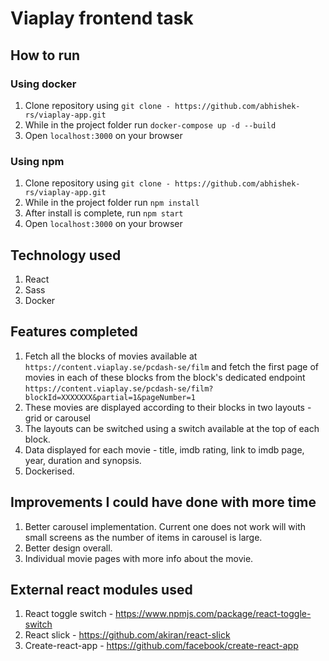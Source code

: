 # Viaplay frontend task

## How to run 

### Using docker 
1. Clone repository using `git clone - https://github.com/abhishek-rs/viaplay-app.git`
2. While in the project folder run `docker-compose up -d --build`
3. Open `localhost:3000` on your browser

### Using npm 
1. Clone repository using `git clone - https://github.com/abhishek-rs/viaplay-app.git`
2. While in the project folder run `npm install`
3. After install is complete, run `npm start`
4. Open `localhost:3000` on your browser

## Technology used 
1. React 
2. Sass 
3. Docker

## Features completed

1. Fetch all the blocks of movies available at `https://content.viaplay.se/pcdash-se/film` and fetch the first page of movies in each of these blocks from the block's dedicated endpoint `https://content.viaplay.se/pcdash-se/film?blockId=XXXXXXX&partial=1&pageNumber=1`
2. These movies are displayed according to their blocks in two layouts - grid or carousel
3. The layouts can be switched using a switch available at the top of each block. 
4. Data displayed for each movie - title, imdb rating, link to imdb page, year, duration and synopsis. 
5. Dockerised. 

## Improvements I could have done with more time

1. Better carousel implementation. Current one does not work will with small screens as the number of items in carousel is large. 
2. Better design overall. 
3. Individual movie pages with more info about the movie. 

## External react modules used 

1. React toggle switch - https://www.npmjs.com/package/react-toggle-switch 
2. React slick - https://github.com/akiran/react-slick 
3. Create-react-app - https://github.com/facebook/create-react-app 

